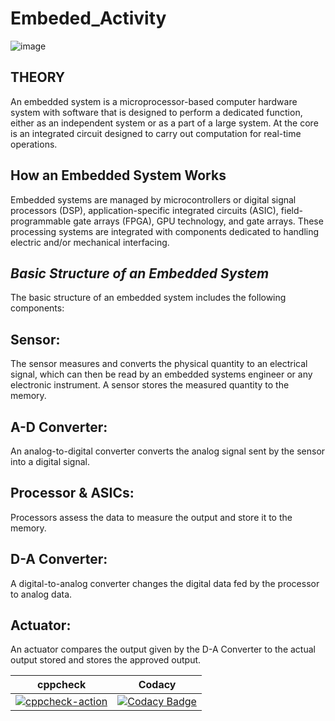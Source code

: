 # Embeded_Activity


![image](https://user-images.githubusercontent.com/67604549/116592315-7ff82480-a93d-11eb-80e8-c5e3c30da4ba.png)


## **THEORY**

An embedded system is a microprocessor-based computer hardware system with software that is designed to perform a dedicated function, either as an independent system or as a part of a large system. At the core is an integrated circuit designed to carry out computation for real-time operations.

## **How an Embedded System Works**

Embedded systems are managed by microcontrollers or digital signal processors (DSP), application-specific integrated circuits (ASIC), field-programmable gate arrays (FPGA), GPU technology, and gate arrays. These processing systems are integrated with components dedicated to handling electric and/or mechanical interfacing.


## ***Basic Structure of an Embedded System***

The basic structure of an embedded system includes the following components:

## Sensor:
The sensor measures and converts the physical quantity to an electrical signal, which can then be read by an embedded systems engineer or any electronic instrument. A sensor stores the measured quantity to the memory.


## A-D Converter: 
An analog-to-digital converter converts the analog signal sent by the sensor into a digital signal.


## Processor & ASICs: 
Processors assess the data to measure the output and store it to the memory.


## D-A Converter: 
A digital-to-analog converter changes the digital data fed by the processor to analog data.


## Actuator: 
An actuator compares the output given by the D-A Converter to the actual output stored and stores the approved output.



cppcheck|Codacy| 
------|--------|
[![cppcheck-action](https://github.com/AshwinG21/Embeded_Activity/actions/workflows/cppcheck.yml/badge.svg)](https://github.com/AshwinG21/Embeded_Activity/actions/workflows/cppcheck.yml) | [![Codacy Badge](https://app.codacy.com/project/badge/Grade/11e682eee1ca464bbfc6457dd538047a)](https://www.codacy.com/gh/AshwinG21/Embeded_Activity/dashboard?utm_source=github.com&amp;utm_medium=referral&amp;utm_content=AshwinG21/Embeded_Activity&amp;utm_campaign=Badge_Grade)





